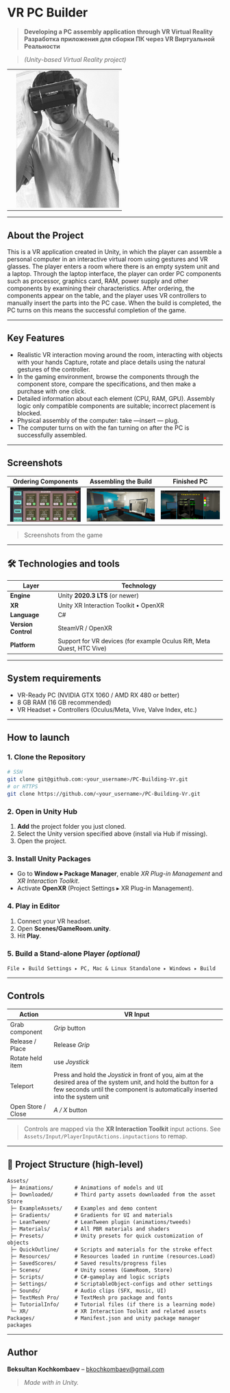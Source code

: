 # VR PC Builder

>**Developing a PC assembly application through VR Virtual Reality** 
>**Разработка приложения для сборки ПК через VR Виртуальной Реальности**
 
> *(Unity-based Virtual Reality project)*

| | |
|---|---|
| | <img src="img/me.jpg" width="240"/> |

---

##  About the Project
This is a VR application created in Unity, in which the player can assemble a personal computer in an interactive virtual room using gestures and VR glasses. The player enters a room where there is an empty system unit and a laptop. Through the laptop interface, the player can order PC components such as processor, graphics card, RAM, power supply and other components by examining their characteristics. After ordering, the components appear on the table, and the player uses VR controllers to manually insert the parts into the PC case. When the build is completed, the PC turns on  this means the successful completion of the game.



---

##  Key Features
- Realistic VR interaction moving around the room, interacting with objects with your hands Capture, rotate and place details using the natural gestures of the controller.
- In the gaming environment, browse the components through the component store, compare the specifications, and then make a purchase with one click.
- Detailed information about each element (CPU, RAM, GPU). Assembly logic only compatible components are suitable; incorrect placement is blocked.
- Physical assembly of the computer: take —insert — plug.
- The computer turns on with the fan turning on after the PC is successfully assembled.

---

##  Screenshots
| Ordering Components | Assembling the Build | Finished PC |
|---------------------|----------------------|-------------|
| ![Store](img/OrderingComponents.png) | ![Build](img/viev.png) | ![Done](img/finshs.png) |

> Screenshots from the game

---

## 🛠 Technologies and tools
| Layer | Technology |
|-------|------------|
| **Engine** | Unity **2020.3 LTS** (or newer) |
| **XR** | Unity XR Interaction Toolkit • OpenXR |
| **Language** | C# |
| **Version Control** | SteamVR / OpenXR |
| **Platform** | Support for VR devices (for example Oculus Rift, Meta Quest, HTC Vive) |

---

##  System requirements
- VR-Ready PC (NVIDIA GTX 1060 / AMD RX 480 or better)
- 8 GB RAM (16 GB recommended)
- VR Headset + Controllers (Oculus/Meta, Vive, Valve Index, etc.)

---

##  How to launch
### 1. Clone the Repository
```bash
# SSH
git clone git@github.com:<your_username>/PC-Building-Vr.git
# or HTTPS
git clone https://github.com/<your_username>/PC-Building-Vr.git
```

### 2. Open in Unity Hub
1. **Add** the project folder you just cloned.
2. Select the Unity version specified above (install via Hub if missing).
3. Open the project.

### 3. Install Unity Packages
- Go to **Window ▸ Package Manager**, enable *XR Plug-in Management* and *XR Interaction Toolkit*.
- Activate **OpenXR** (Project Settings ▸ XR Plug-in Management).

### 4. Play in Editor
1. Connect your VR headset.
2. Open **Scenes/GameRoom.unity**.
3. Hit **Play**.

### 5. Build a Stand-alone Player *(optional)*
```
File ▸ Build Settings ▸ PC, Mac & Linux Standalone ▸ Windows ▸ Build
```

---

##  Controls
| Action | VR Input |
|--------|----------|
| Grab component | *Grip* button |
| Release / Place | Release *Grip* |
| Rotate held item |  use *Joystick* |
| Teleport | Press and hold the *Joystick* in front of you, aim at the desired area of the system unit, and hold the button for a few seconds until the component is automatically inserted into the system unit |
| Open Store / Close | *A / X* button |

> Controls are mapped via the **XR Interaction Toolkit** input actions. See `Assets/Input/PlayerInputActions.inputactions` to remap.

---

## 📂 Project Structure (high-level)
```
Assets/
 ├─ Animations/       # Animations of models and UI
 ├─ Downloaded/       # Third party assets downloaded from the asset Store
 ├─ ExampleAssets/    # Examples and demo content
 ├─ Gradients/        # Gradients for UI and materials
 ├─ LeanTween/        # LeanTween plugin (animations/tweeds)
 ├─ Materials/        # All PBR materials and shaders
 ├─ Presets/          # Unity presets for quick customization of objects
 ├─ QuickOutline/     # Scripts and materials for the stroke effect
 ├─ Resources/        # Resources loaded in runtime (resources.Load)
 ├─ SavedScores/      # Saved results/progress files
 ├─ Scenes/           # Unity scenes (GameRoom, Store)
 ├─ Scripts/          # C#-gameplay and logic scripts
 ├─ Settings/         # ScriptableObject-configs and other settings
 ├─ Sounds/           # Audio clips (SFX, music, UI)
 ├─ TextMesh Pro/     # TextMesh pro package and fonts
 ├─ TutorialInfo/     # Tutorial files (if there is a learning mode)
 └─ XR/               # XR Interaction Toolkit and related assets
Packages/             # Manifest.json and unity package manager packages           
```

---

##  Author
**Beksultan Kochkombaev** – <bkochkombaev@gmail.com>  

> *Made with  in Unity.*

